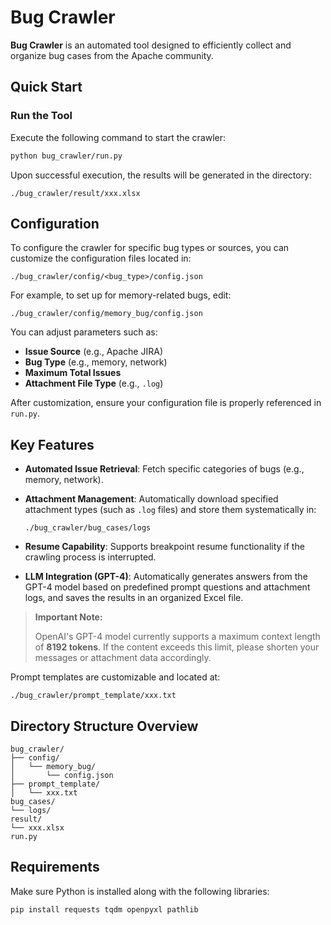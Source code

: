 # Bug Crawler

**Bug Crawler** is an automated tool designed to efficiently collect and organize bug cases from the Apache community.

## Quick Start

### Run the Tool

Execute the following command to start the crawler:

```bash
python bug_crawler/run.py
```

Upon successful execution, the results will be generated in the directory:

```
./bug_crawler/result/xxx.xlsx
```

## Configuration

To configure the crawler for specific bug types or sources, you can customize the configuration files located in:

```
./bug_crawler/config/<bug_type>/config.json
```

For example, to set up for memory-related bugs, edit:

```
./bug_crawler/config/memory_bug/config.json
```

You can adjust parameters such as:

- **Issue Source** (e.g., Apache JIRA)
- **Bug Type** (e.g., memory, network)
- **Maximum Total Issues**
- **Attachment File Type** (e.g., `.log`)

After customization, ensure your configuration file is properly referenced in `run.py`.

## Key Features

- **Automated Issue Retrieval**: Fetch specific categories of bugs (e.g., memory, network).

- **Attachment Management**: Automatically download specified attachment types (such as `.log` files) and store them systematically in:

  ```
  ./bug_crawler/bug_cases/logs
  ```

- **Resume Capability**: Supports breakpoint resume functionality if the crawling process is interrupted.

- **LLM Integration (GPT-4)**: Automatically generates answers from the GPT-4 model based on predefined prompt questions and attachment logs, and saves the results in an organized Excel file.

> **Important Note:**
>
> OpenAI's GPT-4 model currently supports a maximum context length of **8192 tokens**. If the content exceeds this limit, please shorten your messages or attachment data accordingly.

Prompt templates are customizable and located at:

```
./bug_crawler/prompt_template/xxx.txt
```

## Directory Structure Overview

```
bug_crawler/
├── config/
│   └── memory_bug/
│       └── config.json
├── prompt_template/
│   └── xxx.txt
bug_cases/
└── logs/
result/
└── xxx.xlsx
run.py
```

## Requirements

Make sure Python is installed along with the following libraries:

```bash
pip install requests tqdm openpyxl pathlib
```

